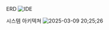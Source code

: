 ERD
![IDE](https://github.com/user-attachments/assets/5fdde5bd-e7af-41eb-a540-499605033b70)

시스템 아키텍쳐
![2025-03-09 20;25;26](https://github.com/user-attachments/assets/3385c37c-cb41-40cf-83e8-934a8559b2f6)
